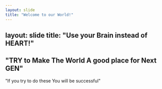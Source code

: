 ```yaml
---
layout: slide
title: "Welcome to our World!"
---
```

layout: slide
title: "Use your Brain instead of HEART!"
---

"TRY to Make The World A good place for Next GEN"
---
"If you try to do these You will be successful"
